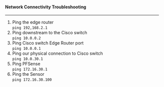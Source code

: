 #### Network Connectivity Troubleshooting
---
1. Ping the edge router  
`ping 192,168.2.1`
2. Ping downstream to the Cisco switch  
`ping 10.0.0.2`
3. Ping Cisco switch Edge Router port  
`ping 10.0.0.1`
4. Ping our physical connection to Cisco switch  
`ping 10.0.30.1`
5. Ping PFSense  
`ping 172.16.30.1`
6. Ping the Sensor  
`ping 172.16.30.100`

